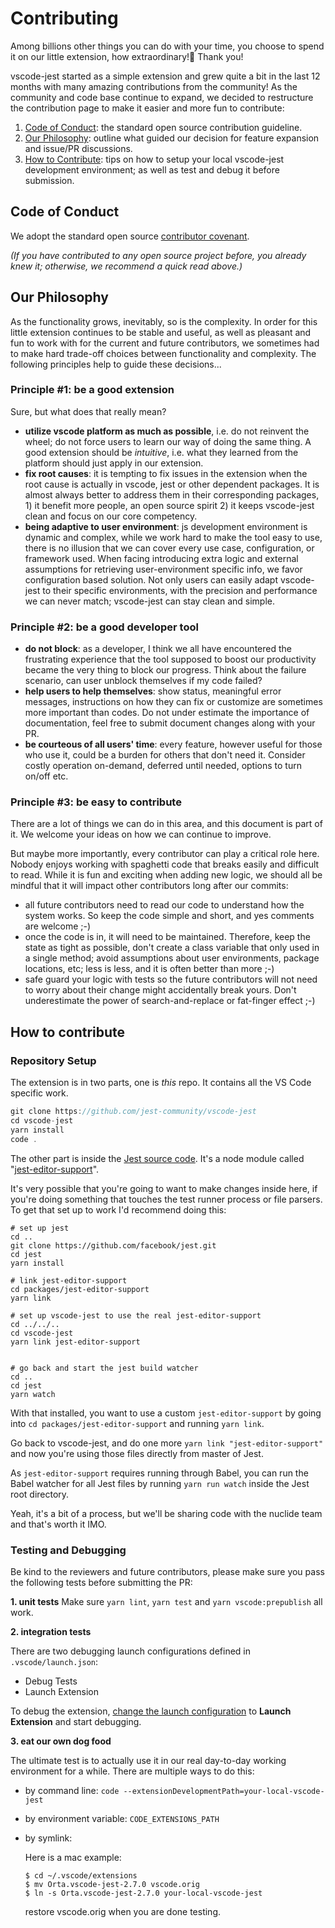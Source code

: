 # Contributing

Among billions other things you can do with your time, you choose to spend it on our little extension, how extraordinary!🎉  Thank you!

vscode-jest started as a simple extension and grew quite a bit in the last 12 months with many amazing contributions from the community! As the community and code base continue to expand, we decided to restructure the contribution page to make it easier and more fun to contribute:

1. [Code of Conduct](#code_of_conduct): the standard open source contribution guideline.
1. [Our Philosophy](#our_philosophy): outline what guided our decision for feature expansion and issue/PR discussions.
1. [How to Contribute](#how_to_contribute): tips on how to setup your local vscode-jest development environment; as well as test and debug it before submission.

## Code of Conduct
We adopt the standard open source [contributor covenant](https://www.contributor-covenant.org/version/1/4/code-of-conduct.html). 

_(If you have contributed to any open source project before, you already knew it; otherwise, we recommend a quick read above.)_

## Our Philosophy

As the functionality grows, inevitably, so is the complexity. In order for this little extension continues to be stable and useful, as well as pleasant and fun to work with for the current and future contributors, we sometimes had to make hard trade-off choices between functionality and complexity. The following principles help to guide these decisions...

### Principle \#1: be a good extension
Sure, but what does that really mean?
- **utilize vscode platform as much as possible**, i.e. do not reinvent the wheel; do not force users to learn our way of doing the same thing. A good extension should be *intuitive*, i.e. what they learned from the platform should just apply in our extension. 
- **fix root causes**: it is tempting to fix issues in the extension when the root cause is actually in vscode, jest or other dependent packages. It is almost always better to address them in their corresponding packages, 1) it benefit more people, an open source spirit 2) it keeps vscode-jest clean and focus on our core competency.
- **being adaptive to user environment**: js development environment is dynamic and complex, while we work hard to make the tool easy to use, there is no illusion that we can cover every use case, configuration, or framework used. When facing introducing extra logic and external assumptions for retrieving user-environment specific info, we favor configuration based solution. Not only users can easily adapt vscode-jest to their specific environments, with the precision and performance we can never match; vscode-jest can stay clean and simple.

### Principle \#2: be a good developer tool
- **do not block**: as a developer, I think we all have encountered the frustrating experience that the tool supposed to boost our productivity became the very thing to block our progress. Think about the failure scenario, can user unblock themselves if my code failed?
- **help users to help themselves**: show status, meaningful error messages, instructions on how they can fix or customize are sometimes more important than codes. Do not under estimate the importance of documentation, feel free to submit document changes along with your PR.
- **be courteous of all users' time**: every feature, however useful for those who use it, could be a burden for others that don't need it. Consider costly operation on-demand, deferred until needed, options to turn on/off etc. 

### Principle \#3: be easy to contribute

There are a lot of things we can do in this area, and this document is part of it. We welcome your ideas on how we can continue to improve.

But maybe more importantly, every contributor can play a critical role here. Nobody enjoys working with spaghetti code that breaks easily and difficult to read. While it is fun and exciting when adding new logic, we should all be mindful that it will impact other contributors long after our commits:

- all future contributors need to read our code to understand how the system works. So keep the code simple and short, and yes comments are welcome ;-)
- once the code is in, it will need to be maintained. Therefore, keep the state as tight as possible, don't create a class variable that only used in a single method; avoid assumptions about user environments, package locations, etc; less is less, and it is often better than more ;-) 
- safe guard your logic with tests so the future contributors will not need to worry about their change might accidentally break yours. Don't underestimate the power of search-and-replace or fat-finger effect ;-)

## How to contribute

### Repository Setup

The extension is in two parts, one is _this_ repo. It contains all the VS Code specific work.

```js
git clone https://github.com/jest-community/vscode-jest
cd vscode-jest
yarn install
code .
```

The other part is inside the [Jest source code](http://github.com/facebook/jest/). It's a node module called "[jest-editor-support](https://github.com/facebook/jest/tree/master/packages/jest-editor-support)".

It's very possible that you're going to want to make changes inside here, if you're doing something that touches the test runner process or file parsers. To get that set up to work I'd recommend doing this:

```
# set up jest
cd ..
git clone https://github.com/facebook/jest.git
cd jest
yarn install

# link jest-editor-support
cd packages/jest-editor-support
yarn link

# set up vscode-jest to use the real jest-editor-support
cd ../../..
cd vscode-jest
yarn link jest-editor-support


# go back and start the jest build watcher
cd ..
cd jest
yarn watch
```

With that installed, you want to use a custom `jest-editor-support` by going into `cd packages/jest-editor-support` and running `yarn link`.

Go back to vscode-jest, and do one more `yarn link "jest-editor-support"` and now you're using those files directly from master of Jest.

As `jest-editor-support` requires running through Babel, you can run the Babel watcher for all Jest files by running `yarn run watch` inside the Jest root directory.

Yeah, it's a bit of a process, but we'll be sharing code with the nuclide team and that's worth it IMO.


### Testing and Debugging
Be kind to the reviewers and future contributors, please make sure you pass the following tests before submitting the PR:

**1. unit tests**
Make sure `yarn lint`, `yarn test` and `yarn vscode:prepublish` all work.

**2. integration tests**

There are two debugging launch configurations defined in `.vscode/launch.json`:
  * Debug Tests
  * Launch Extension

To debug the extension, [change the launch configuration](https://code.visualstudio.com/docs/editor/debugging#_launch-configurations) to **Launch Extension** and start debugging.

**3. eat our own dog food**

The ultimate test is to actually use it in our real day-to-day working environment for a while. There are multiple ways to do this:
- by command line: `code --extensionDevelopmentPath=your-local-vscode-jest`
- by environment variable: `CODE_EXTENSIONS_PATH`
- by symlink:

  Here is a mac example:
  ```
  $ cd ~/.vscode/extensions
  $ mv Orta.vscode-jest-2.7.0 vscode.orig
  $ ln -s Orta.vscode-jest-2.7.0 your-local-vscode-jest
  ```
  restore vscode.orig when you are done testing.

